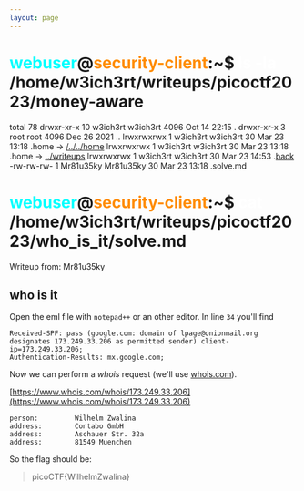 ```yaml
---
layout: page
---
```


# <span style="color: cyan;">webuser</span>@<span style="color: darkorange;">security-client</span>:~$ <span style="color: white;">ls -la</span>  /home/w3ich3rt/writeups/picoctf2023/money-aware
total 78
drwxr-xr-x 10 w3ich3rt w3ich3rt  4096 Oct 14 22:15 .
drwxr-xr-x  3 root     root      4096 Dec 26  2021 ..
lrwxrwxrwx  1 w3ich3rt w3ich3rt    30 Mar 23 13:18 .home -> [/../../home](/)
lrwxrwxrwx  1 w3ich3rt w3ich3rt    30 Mar 23 13:18 .home -> [../writeups](/writeups.md)
lrwxrwxrwx  1 w3ich3rt w3ich3rt    30 Mar 23 14:53 .[back](/writeups/picoctf2023/picoctf_readme)
-rw-rw-rw-  1 Mr81u35ky Mr81u35ky  30 Mar 23 13:18 .solve.md

# <span style="color: cyan;">webuser</span>@<span style="color: darkorange;">security-client</span>:~$ <span style="color: white;">cat</span>  /home/w3ich3rt/writeups/picoctf2023/who_is_it/solve.md

Writeup from: Mr81u35ky

## who is it

Open the eml file with `notepad++` or an other editor.
In line `34` you'll find

```text
Received-SPF: pass (google.com: domain of lpage@onionmail.org designates 173.249.33.206 as permitted sender) client-ip=173.249.33.206;
Authentication-Results: mx.google.com;
```
Now we can perform a *whois* request (we'll use [whois.com](https://www.whois.com/)).

[https://www.whois.com/whois/173.249.33.206](https://www.whois.com/whois/173.249.33.206)

```text
person:         Wilhelm Zwalina
address:        Contabo GmbH
address:        Aschauer Str. 32a
address:        81549 Muenchen
```

So the flag should be:

> picoCTF{WilhelmZwalina}
